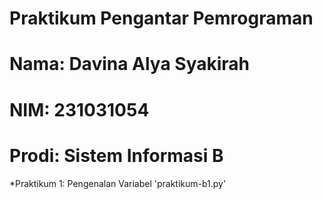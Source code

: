 # Praktikum Pengantar Pemrograman

<h1> Nama: Davina Alya Syakirah </h1>
<h1> NIM: 231031054 </h1>
<h1> Prodi: Sistem Informasi B </h1>

*Praktikum 1: Pengenalan Variabel 'praktikum-b1.py'
